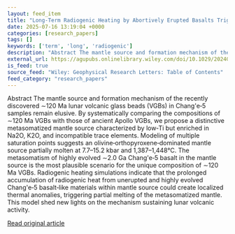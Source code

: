 ```yaml
---
layout: feed_item
title: "Long‐Term Radiogenic Heating by Abortively Erupted Basalts Triggers 120 Ma Lunar Volcanism"
date: 2025-07-16 13:19:04 +0000
categories: [research_papers]
tags: []
keywords: ['term', 'long', 'radiogenic']
description: "Abstract The mantle source and formation mechanism of the recently discovered ∼120 Ma lunar volcanic glass beads (VGBs) in Chang'e‐5 samples remain elusive"
external_url: https://agupubs.onlinelibrary.wiley.com/doi/10.1029/2024GL114438?af=R
is_feed: true
source_feed: "Wiley: Geophysical Research Letters: Table of Contents"
feed_category: "research_papers"
---
```


Abstract The mantle source and formation mechanism of the recently discovered ∼120 Ma lunar volcanic glass beads (VGBs) in Chang'e‐5 samples remain elusive. By systematically comparing the compositions of ∼120 Ma VGBs with those of ancient Apollo VGBs, we propose a distinctive metasomatized mantle source characterized by low‐Ti but enriched in Na2O, K2O, and incompatible trace elements. Modeling of multiple saturation points suggests an olivine‐orthopyroxene‐dominated mantle source partially molten at 7.7–15.2 kbar and 1,387–1,448°C. The metasomatism of highly evolved ∼2.0 Ga Chang'e‐5 basalt in the mantle source is the most plausible scenario for the unique composition of ∼120 Ma VGBs. Radiogenic heating simulations indicate that the prolonged accumulation of radiogenic heat from unerupted and highly evolved Chang'e‐5 basalt‐like materials within mantle source could create localized thermal anomalies, triggering partial melting of the metasomatized mantle. This model shed new lights on the mechanism sustaining lunar volcanic activity.

[Read original article](https://agupubs.onlinelibrary.wiley.com/doi/10.1029/2024GL114438?af=R)
